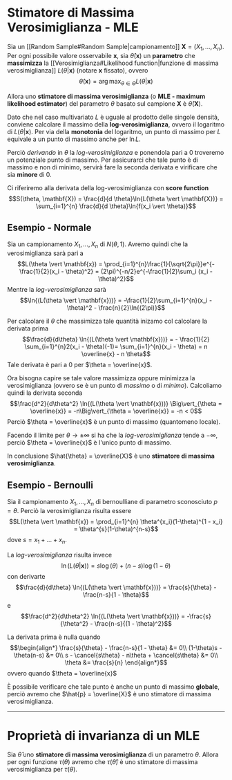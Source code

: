 # Stimatore di Massima Verosimiglianza - MLE
Sia un [[Random Sample#Random Sample|campionamento]] $\mathbf{X} = (X_1, ..., X_n)$.
Per ogni possibile valore osservabile $\mathbf{x}$, sia $\hat{\theta}(\mathbf{x})$ un **parametro** che **massimizza** la [[Verosimiglianza#Likelihood function|funzione di massima verosimiglianza]] $L(\theta \vert \mathbf{x})$ (notare $\mathbf{x}$ fissato), ovvero
$$\hat{\theta}(\mathbf{x}) = \arg \max_{\theta \in \Theta} L(\theta \vert \mathbf{x})$$

Allora uno **stimatore di massima verosimiglianza** (o **MLE - maximum likelihood estimator**) del parametro $\theta$ basato sul campione $\mathbf{X}$ è $\hat{\theta}(\mathbf{X})$.

Dato che nel caso multivariato $L$ è uguale al prodotto delle singole densità, conviene calcolare il massimo della **log-verosimiglianza**, ovvero il logaritmo di $L(\theta \vert \mathbf{x})$.
Per via della **monotonia** del logaritmo, un punto di massimo per $L$ equivale a un punto di massimo anche per $\ln{L}$.

Perciò *derivando* in $\theta$ la *log-verosimiglianza* e ponendola pari a $0$ troveremo un potenziale punto di massimo.
Per assicurarci che tale punto è di massimo e non di minimo, servirà fare la seconda derivata e virificare che sia **minore** di $0$.

Ci riferiremo alla derivata della log-verosimiglianza con **score function** $$S(\theta, \mathbf{X}) = \frac{d}{d \theta}\ln{L(\theta \vert \mathbf{X})} = \sum_{i=1}^{n} \frac{d}{d \theta}\ln{f(x_i \vert \theta)}$$

## Esempio - Normale
Sia un campionamento $X_1, ..., X_n$ di $N(\theta,1)$.
Avremo quindi che la verosimiglianza sarà pari a $$L(\theta \vert \mathbf{x}) = \prod_{i=1}^{n}\frac{1}{\sqrt{2\pi}}e^{-\frac{1}{2}(x_i - \theta)^2} = (2\pi)^{-n/2}e^{-\frac{1}{2}\sum_i (x_i - \theta)^2}$$ 
Mentre la *log-verosimiglianza* sarà $$\ln{(L(\theta \vert \mathbf{x}))} = -\frac{1}{2}\sum_{i=1}^{n}(x_i - \theta)^2 - \frac{n}{2}\ln{(2\pi)}$$

Per calcolare il $\theta$ che massimizza tale quantità inizamo col calcolare la derivata prima $$\frac{d}{d\theta} \ln{(L(\theta \vert \mathbf{x}))} = - \frac{1}{2} \sum_{i=1}^{n}2(x_i - \theta)(-1)= \sum_{i=1}^{n}(x_i - \theta) = n \overline{x} - n \theta$$
Tale derivata è pari a $0$ per $\theta = \overline{x}$.

Ora bisogna capire se tale valore massimizza oppure minimizza la verosimiglianza (ovvero se è un punto di *massimo* o di *minimo*).
Calcoliamo quindi la derivata seconda $$\frac{d^2}{d\theta^2} \ln{(L(\theta \vert \mathbf{x}))} \Big\vert_{\theta = \overline{x}} = -n\Big\vert_{\theta = \overline{x}} = -n < 0$$
Perciò $\theta = \overline{x}$ è un punto di massimo (quantomeno locale).

Facendo il limite per $\theta \to \pm \infty$ si ha che la *log-verosimiglianza* tende a $-\infty$, perciò $\theta = \overline{x}$ è l'unico punto di massimo.

In conclusione $\hat{\theta} = \overline{X}$ è uno **stimatore di massima verosimiglianza**.

## Esempio - Bernoulli
Sia il campionamento $X_1, ..., X_n$ di bernoulliane di parametro sconosciuto $p = \theta$.
Perciò la verosimiglianza risulta essere $$L(\theta \vert \mathbf{x}) = \prod_{i=1}^{n} \theta^{x_i}(1-\theta)^{1 - x_i} = \theta^{s}(1-\theta)^{n-s}$$ dove $s = x_1 + ... + x_n$.

La *log-verosimiglianza* risulta invece $$\ln{(L(\theta \vert \mathbf{x}))} = s\log(\theta) + (n-s)\log(1-\theta)$$ con derivarte $$\frac{d}{d\theta} \ln{(L(\theta \vert \mathbf{x}))} = \frac{s}{\theta} - \frac{n-s}{1 - \theta}$$ e $$\frac{d^2}{d\theta^2} \ln{(L(\theta \vert \mathbf{x}))} = -\frac{s}{\theta^2} - \frac{n-s}{(1 - \theta)^2}$$

La derivata prima è nulla quando
$$\begin{align*}
\frac{s}{\theta} - \frac{n-s}{1 - \theta} &= 0\\
(1-\theta)s - \theta(n-s) &= 0\\
s - \cancel{s\theta} - n\theta + \cancel{s\theta} &= 0\\
\theta &= \frac{s}{n}
\end{align*}$$ ovvero quando $\theta = \overline{x}$
 
È possibile verificare che tale punto è anche un punto di massimo **globale**, perciò avremo che $\hat{p} = \overline{X}$ è uno stimatore di massima verosimiglianza.

------------------------
# Proprietà di invarianza di un MLE
Sia $\hat{\theta}$ uno **stimatore di massima verosimiglianza** di un parametro $\theta$.
Allora per ogni funzione $\tau(\theta)$ avremo che $\tau(\hat{\theta})$ è uno stimatore di massima verosimiglianza per $\tau(\theta)$.